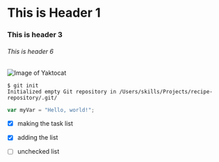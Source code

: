# This is Header 1
### This is header 3
###### This is header 6



![Image of Yaktocat](https://octodex.github.com/images/yaktocat.png)

```
$ git init
Initialized empty Git repository in /Users/skills/Projects/recipe-repository/.git/
```

``` javascript
var myVar = "Hello, world!";
```

- [x] making the task list
- [x] adding the list
- [ ] unchecked list






